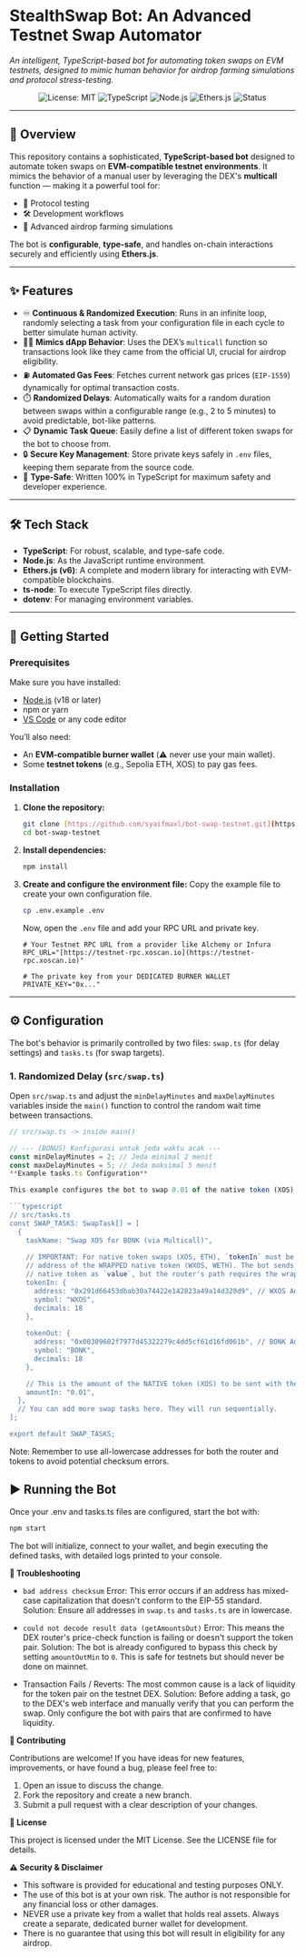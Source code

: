 # StealthSwap Bot: An Advanced Testnet Swap Automator

*An intelligent, TypeScript-based bot for automating token swaps on EVM testnets, designed to mimic human behavior for airdrop farming simulations and protocol stress-testing.*

<p align="center">
  <img src="https://img.shields.io/badge/License-MIT-blue.svg" alt="License: MIT">
  <img src="https://img.shields.io/badge/TypeScript-5.x-blue?logo=typescript&logoColor=white" alt="TypeScript">
  <img src="https://img.shields.io/badge/Node.js-v18%2B-green?logo=node.js&logoColor=white" alt="Node.js">
  <img src="https://img.shields.io/badge/Ethers.js-6.x-purple?logo=ethereum&logoColor=white" alt="Ethers.js">
  <img src="https://img.shields.io/badge/status-active-brightgreen" alt="Status">
</p>

---

## 📖 Overview

This repository contains a sophisticated, **TypeScript-based bot** designed to automate token swaps on **EVM-compatible testnet environments**. 
It mimics the behavior of a manual user by leveraging the DEX's **multicall** function — making it a powerful tool for:

- 🧪 Protocol testing 
- 🛠 Development workflows 
- 🎯 Advanced airdrop farming simulations 

The bot is **configurable**, **type-safe**, and handles on-chain interactions securely and efficiently using **Ethers.js**.

---

## ✨ Features

- ♾️ **Continuous & Randomized Execution**: Runs in an infinite loop, randomly selecting a task from your configuration file in each cycle to better simulate human activity.
- 🕵️‍♂️ **Mimics dApp Behavior**: Uses the DEX’s `multicall` function so transactions look like they came from the official UI, crucial for airdrop eligibility.
- ⛽ **Automated Gas Fees**: Fetches current network gas prices (`EIP-1559`) dynamically for optimal transaction costs.
- ⏱️ **Randomized Delays**: Automatically waits for a random duration between swaps within a configurable range (e.g., 2 to 5 minutes) to avoid predictable, bot-like patterns.
- 📋 **Dynamic Task Queue**: Easily define a list of different token swaps for the bot to choose from.
- 🔒 **Secure Key Management**: Store private keys safely in `.env` files, keeping them separate from the source code.
- 💪 **Type-Safe**: Written 100% in TypeScript for maximum safety and developer experience.

---

## 🛠 Tech Stack

- **TypeScript**: For robust, scalable, and type-safe code.
- **Node.js**: As the JavaScript runtime environment.
- **Ethers.js (v6)**: A complete and modern library for interacting with EVM-compatible blockchains.
- **ts-node**: To execute TypeScript files directly.
- **dotenv**: For managing environment variables.

---

## 🏁 Getting Started

### Prerequisites

Make sure you have installed:
- [Node.js](https://nodejs.org/) (v18 or later) 
- npm or yarn 
- [VS Code](https://code.visualstudio.com/) or any code editor 

You’ll also need:
- An **EVM-compatible burner wallet** (⚠️ never use your main wallet).
- Some **testnet tokens** (e.g., Sepolia ETH, XOS) to pay gas fees.

### Installation

1.  **Clone the repository:**
    ```bash
    git clone [https://github.com/syaifmaxl/bot-swap-testnet.git](https://github.com/syaifmaxl/bot-swap-testnet.git)
    cd bot-swap-testnet
    ```

2.  **Install dependencies:**
    ```bash
    npm install
    ```

3.  **Create and configure the environment file:**
    Copy the example file to create your own configuration file.
    ```bash
    cp .env.example .env
    ```
    Now, open the `.env` file and add your RPC URL and private key.
    ```env
    # Your Testnet RPC URL from a provider like Alchemy or Infura
    RPC_URL="[https://testnet-rpc.xoscan.io](https://testnet-rpc.xoscan.io)"

    # The private key from your DEDICATED BURNER WALLET
    PRIVATE_KEY="0x..."
    ```

---

## ⚙️ Configuration

The bot's behavior is primarily controlled by two files: `swap.ts` (for delay settings) and `tasks.ts` (for swap targets).

### 1. Randomized Delay (`src/swap.ts`)

Open `src/swap.ts` and adjust the `minDelayMinutes` and `maxDelayMinutes` variables inside the `main()` function to control the random wait time between transactions.

```typescript
// src/swap.ts -> inside main()

// --- (BONUS) Konfigurasi untuk jeda waktu acak ---
const minDelayMinutes = 2; // Jeda minimal 2 menit
const maxDelayMinutes = 5; // Jeda maksimal 5 menit
**Example tasks.ts Configuration**

This example configures the bot to swap 0.01 of the native token (XOS) for the BONK token.

```typescript
// src/tasks.ts
const SWAP_TASKS: SwapTask[] = [
  {
    taskName: "Swap XOS for BONK (via Multicall)",
    
    // IMPORTANT: For native token swaps (XOS, ETH), `tokenIn` must be the
    // address of the WRAPPED native token (WXOS, WETH). The bot sends the
    // native token as `value`, but the router's path requires the wrapped address.
    tokenIn: { 
      address: "0x291d66453dbab30a74422e142823a49a14d320d9", // WXOS Address
      symbol: "WXOS", 
      decimals: 18 
    },
    
    tokenOut: { 
      address: "0x00309602f7977d45322279c4dd5cf61d16fd061b", // BONK Address
      symbol: "BONK", 
      decimals: 18 
    },

    // This is the amount of the NATIVE token (XOS) to be sent with the transaction.
    amountIn: "0.01", 
  },
  // You can add more swap tasks here. They will run sequentially.
];

export default SWAP_TASKS;
```
Note: Remember to use all-lowercase addresses for both the router and tokens to avoid potential checksum errors.

## ▶️ Running the Bot

Once your .env and tasks.ts files are configured, start the bot with:

```bash
npm start
```
The bot will initialize, connect to your wallet, and begin executing the defined tasks, with detailed logs printed to your console.

**🤔 Troubleshooting**

- `bad address checksum` Error: This error occurs if an address has mixed-case capitalization that doesn't conform to the EIP-55 standard. Solution: Ensure all addresses in `swap.ts` and `tasks.ts` are in lowercase.

- `could not decode result data (getAmountsOut)` Error: This means the DEX router's price-check function is failing or doesn't support the token pair. Solution: The bot is already configured to bypass this check by setting `amountOutMin` to `0`. This is safe for testnets but should never be done on mainnet.

- Transaction Fails / Reverts: The most common cause is a lack of liquidity for the token pair on the testnet DEX. Solution: Before adding a task, go to the DEX's web interface and manually verify that you can perform the swap. Only configure the bot with pairs that are confirmed to have liquidity.

**🤝 Contributing**

Contributions are welcome! If you have ideas for new features, improvements, or have found a bug, please feel free to:

1. Open an issue to discuss the change.
2. Fork the repository and create a new branch.
3. Submit a pull request with a clear description of your changes.

**📄 License**

This project is licensed under the MIT License. See the LICENSE file for details.

**⚠️ Security & Disclaimer**

- This software is provided for educational and testing purposes ONLY.
- The use of this bot is at your own risk. The author is not responsible for any financial loss or other damages.
- NEVER use a private key from a wallet that holds real assets. Always create a separate, dedicated burner wallet for development.
- There is no guarantee that using this bot will result in eligibility for any airdrop.